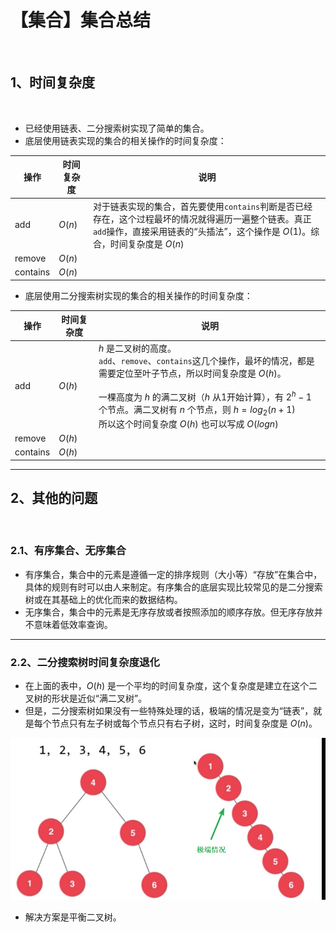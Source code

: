 # 【集合】集合总结

<br/>

## 1、时间复杂度

<br/>

- 已经使用链表、二分搜索树实现了简单的集合。
- 底层使用链表实现的集合的相关操作的时间复杂度：



| 操作     | 时间复杂度 | 说明                                                         |
| -------- | ---------- | ------------------------------------------------------------ |
| add      | $O(n)$     | 对于链表实现的集合，首先要使用`contains`判断是否已经存在，这个过程最坏的情况就得遍历一遍整个链表。真正`add`操作，直接采用链表的“头插法”，这个操作是 $O(1)$。综合，时间复杂度是 $O(n)$ |
| remove   | $O(n)$     |                                                              |
| contains | $O(n)$     |                                                              |



- 底层使用二分搜索树实现的集合的相关操作的时间复杂度：



| 操作     | 时间复杂度 | 说明                                                         |
| -------- | ---------- | ------------------------------------------------------------ |
| add      | $O(h)$     | $h$ 是二叉树的高度。<br/>`add`、`remove`、`contains`这几个操作，最坏的情况，都是需要定位至叶子节点，所以时间复杂度是 $O(h)$。<br/><br/>一棵高度为 $h$ 的满二叉树（$h$ 从1开始计算），有 $2^h-1$ 个节点。满二叉树有 $n$ 个节点，则 $h=log_2(n+1)$ <br/>所以这个时间复杂度 $O(h)$ 也可以写成 $O(logn)$ |
| remove   | $O(h)$     |                                                              |
| contains | $O(h)$     |                                                              |

---

## 2、其他的问题

<br/>

### 2.1、有序集合、无序集合

- 有序集合，集合中的元素是遵循一定的排序规则（大小等）“存放”在集合中，具体的规则有时可以由人来制定。有序集合的底层实现比较常见的是二分搜索树或在其基础上的优化而来的数据结构。
- 无序集合，集合中的元素是无序存放或者按照添加的顺序存放。但无序存放并不意味着低效率查询。

---

### 2.2、二分搜索树时间复杂度退化

- 在上面的表中，$O(h)$ 是一个平均的时间复杂度，这个复杂度是建立在这个二叉树的形状是近似“满二叉树”。
- 但是，二分搜索树如果没有一些特殊处理的话，极端的情况是变为“链表”，就是每个节点只有左子树或每个节点只有右子树，这时，时间复杂度是 $O(n)$。



![1](5b8df638-84ad-4c6a-9829-a12f975c56c7/1.jpg)



- 解决方案是平衡二叉树。